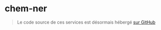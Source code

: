 # chem-ner

> Le code source de ces services est désormais hébergé [sur
> GitHub](https://github.com/Inist-CNRS/web-services/tree/main/services/chem-ner#readme)